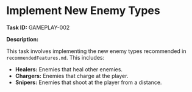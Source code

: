 # Implement New Enemy Types

**Task ID:** GAMEPLAY-002

**Description:**

This task involves implementing the new enemy types recommended in `recommendedFeatures.md`. This includes:

- **Healers:** Enemies that heal other enemies.
- **Chargers:** Enemies that charge at the player.
- **Snipers:** Enemies that shoot at the player from a distance.
